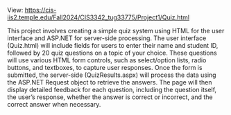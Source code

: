 View: https://cis-iis2.temple.edu/Fall2024/CIS3342_tug33775/Project1/Quiz.html

This project involves creating a simple quiz system using HTML for the user interface and ASP.NET for server-side processing. The user interface (Quiz.html) will include fields for users to enter their name and student ID, followed by 20 quiz questions on a topic of your choice. These questions will use various HTML form controls, such as select/option lists, radio buttons, and textboxes, to capture user responses. Once the form is submitted, the server-side (QuizResults.aspx) will process the data using the ASP.NET Request object to retrieve the answers. The page will then display detailed feedback for each question, including the question itself, the user’s response, whether the answer is correct or incorrect, and the correct answer when necessary.
